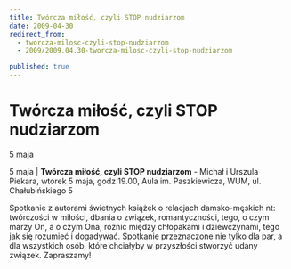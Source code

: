 ```yaml
---
title: Twórcza miłość, czyli STOP nudziarzom
date: 2009-04-30
redirect_from: 
  - tworcza-milosc-czyli-stop-nudziarzom
  - 2009/2009.04.30-tworcza-milosc-czyli-stop-nudziarzom

published: true
---
```




# Twórcza miłość, czyli STOP nudziarzom

<time>5 maja</time>

5 maja | 
**Twórcza miłość, czyli STOP nudziarzom** - Michał i Urszula Piekara, wtorek 5 maja, godz 19.00, Aula im. Paszkiewicza, WUM, ul. Chałubińskiego 5 

Spotkanie z autorami świetnych książek o relacjach damsko-męskich nt:&nbsp;
twórczości w miłości, dbania o związek, romantyczności, tego, o czym marzy On, a o czym Ona, różnic między chłopakami i dziewczynami, tego jak się rozumieć i dogadywać. 
Spotkanie przeznaczone nie tylko dla par, a dla wszystkich osób, które chciałyby w przyszłości stworzyć udany związek. 
Zapraszamy!


<!--CONTENT FROM OLD SERVER (jos before 2013): 5 maja | 
**Twórcza miłość, czyli STOP nudziarzom** - Michał i Urszula Piekara, wtorek 5 maja, godz 19.00, Aula im. Paszkiewicza, WUM, ul. Chałubińskiego 5 

Spotkanie z autorami świetnych książek o relacjach damsko-męskich nt:&nbsp;
twórczości w miłości, dbania o związek, romantyczności, tego, o czym marzy On, a o czym Ona, różnic między chłopakami i dziewczynami, tego jak się rozumieć i dogadywać. 
Spotkanie przeznaczone nie tylko dla par, a dla wszystkich osób, które chciałyby w przyszłości stworzyć udany związek. 
Zapraszamy!

-->

<!--{{json:{"created_date":"2009-04-30 16:17:09","publish_down":"0000-00-00 00:00:00","id":"651"}}}-->